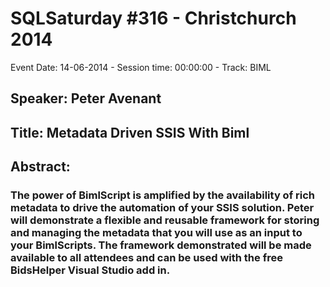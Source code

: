 # SQLSaturday #316 - Christchurch 2014
Event Date: 14-06-2014 - Session time: 00:00:00 - Track: BIML
## Speaker: Peter Avenant
## Title: Metadata Driven SSIS With Biml
## Abstract:
### The power of BimlScript is amplified by the availability of rich metadata to drive the automation of your SSIS solution.  Peter will demonstrate a flexible and reusable framework for storing and managing the metadata that you will use as an input to your BimlScripts. The framework demonstrated will be made available to all attendees and can be used with the free BidsHelper Visual Studio add in. 
